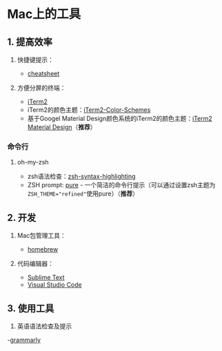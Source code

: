 # Mac上的工具

## 1. 提高效率

1. 快捷键提示：

    - [cheatsheet](https://www.mediaatelier.com/CheatSheet/)

2. 方便分屏的终端：

   - [iTerm2](https://www.iterm2.com/)
   - iTerm2的颜色主题：[iTerm2-Color-Schemes](https://github.com/mbadolato/iTerm2-Color-Schemes)
   - 基于Googel Material Design颜色系统的iTerm2的颜色主题：[iTerm2 Material Design](https://github.com/MartinSeeler/iterm2-material-design)（**推荐**）

### 命令行

1. oh-my-zsh

   - zsh语法检查：[zsh-syntax-highlighting](https://github.com/zsh-users/zsh-syntax-highlighting)
   - ZSH prompt: [pure](https://github.com/sindresorhus/pure) - 一个简洁的命令行提示（可以通过设置zsh主题为`ZSH_THEME="refined"`使用pure）（**推荐**）

## 2. 开发

1. Mac包管理工具：

   - [homebrew](https://brew.sh/)

2. 代码编辑器：

   - [Sublime Text](https://www.sublimetext.com/)
   - [Visual Studio Code](./VSCode.md)

## 3. 使用工具

1. 英语语法检查及提示

  -[grammarly](https://app.grammarly.com/)
